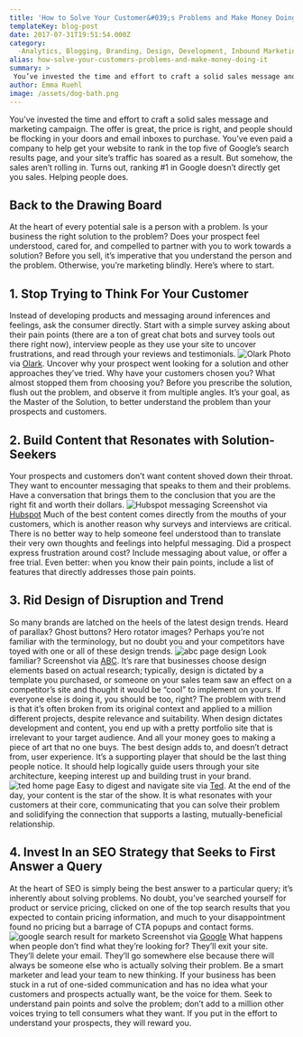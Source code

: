```yaml
---
title: 'How to Solve Your Customer&#039;s Problems and Make Money Doing It'
templateKey: blog-post
date: 2017-07-31T19:51:54.000Z
category: 
  -Analytics, Blogging, Branding, Design, Development, Inbound Marketing, Marketing, SEM and SEO, Strategy, UX Design
alias: how-solve-your-customers-problems-and-make-money-doing-it
summary: > 
 You’ve invested the time and effort to craft a solid sales message and marketing campaign. The offer is great, the price is right, and people should be flocking in your doors and email inboxes to purchase. You’ve even paid a company to help get your website to rank in the top five of Google’s search results page, and your site’s traffic has soared as a result. But somehow, the sales aren’t rolling in.  Turns out, ranking #1 in Google doesn’t directly get you sales. Helping people does.
author: Emma Ruehl
image: /assets/dog-bath.png
---
```


You’ve invested the time and effort to craft a solid sales message and marketing campaign. The offer is great, the price is right, and people should be flocking in your doors and email inboxes to purchase. You’ve even paid a company to help get your website to rank in the top five of Google’s search results page, and your site’s traffic has soared as a result. But somehow, the sales aren’t rolling in. Turns out, ranking #1 in Google doesn’t directly get you sales. Helping people does.

Back to the Drawing Board
-------------------------

At the heart of every potential sale is a person with a problem. Is your business the right solution to the problem? Does your prospect feel understood, cared for, and compelled to partner with you to work towards a solution? Before you sell, it’s imperative that you understand the person and the problem. Otherwise, you’re marketing blindly. Here’s where to start.

1\. Stop Trying to Think For Your Customer
------------------------------------------

Instead of developing products and messaging around inferences and feelings, ask the consumer directly. Start with a simple survey asking about their pain points (there are a ton of great chat bots and survey tools out there right now), interview people as they use your site to uncover frustrations, and read through your reviews and testimonials. ![Olark](/assets/olark.png) Photo via [Olark](https://www.olark.com). Uncover why your prospect went looking for a solution and other approaches they’ve tried. Why have your customers chosen you? What almost stopped them from choosing you? Before you prescribe the solution, flush out the problem, and observe it from multiple angles. It’s your goal, as the Master of the Solution, to better understand the problem than your prospects and customers.

2\. Build Content that Resonates with Solution-Seekers
------------------------------------------------------

Your prospects and customers don’t want content shoved down their throat. They want to encounter messaging that speaks to them and their problems. Have a conversation that brings them to the conclusion that you are the right fit and worth their dollars. ![Hubspot messaging](/assets/hubspot-messaging.png) Screenshot via [Hubspot](https://www.hubspot.com/products/crm) Much of the best content comes directly from the mouths of your customers, which is another reason why surveys and interviews are critical. There is no better way to help someone feel understood than to translate their very own thoughts and feelings into helpful messaging. Did a prospect express frustration around cost? Include messaging about value, or offer a free trial. Even better: when you know their pain points, include a list of features that directly addresses those pain points.

3\. Rid Design of Disruption and Trend
--------------------------------------

So many brands are latched on the heels of the latest design trends. Heard of parallax? Ghost buttons? Hero rotator images? Perhaps you’re not familiar with the terminology, but no doubt you and your competitors have toyed with one or all of these design trends. ![abc page design](/assets/abc.png) Look familiar? Screenshot via [ABC](http://abc.go.com/). It’s rare that businesses choose design elements based on actual research; typically, design is dictated by a template you purchased, or someone on your sales team saw an effect on a competitor’s site and thought it would be “cool” to implement on yours. If everyone else is doing it, you should be too, right? The problem with trend is that it’s often broken from its original context and applied to a million different projects, despite relevance and suitability. When design dictates development and content, you end up with a pretty portfolio site that is irrelevant to your target audience. And all your money goes to making a piece of art that no one buys. The best design adds to, and doesn’t detract from, user experience. It’s a supporting player that should be the last thing people notice. It should help logically guide users through your site architecture, keeping interest up and building trust in your brand.   ![ted home page](/assets/ted.png) Easy to digest and navigate site via [Ted](https://www.ted.com/). At the end of the day, your content is the star of the show. It is what resonates with your customers at their core, communicating that you can solve their problem and solidifying the connection that supports a lasting, mutually-beneficial relationship.

4\. Invest In an SEO Strategy that Seeks to First Answer a Query
----------------------------------------------------------------

At the heart of SEO is simply being the best answer to a particular query; it’s inherently about solving problems. No doubt, you’ve searched yourself for product or service pricing, clicked on one of the top search results that you expected to contain pricing information, and much to your disappointment found no pricing but a barrage of CTA popups and contact forms. ![google search result for marketo](/assets/serp-marketo.png) Screenshot via [Google](https://www.google.com/) What happens when people don’t find what they’re looking for? They’ll exit your site. They’ll delete your email. They’ll go somewhere else because there will always be someone else who is actually solving their problem. Be a smart marketer and lead your team to new thinking. If your business has been stuck in a rut of one-sided communication and has no idea what your customers and prospects actually want, be the voice for them. Seek to understand pain points and solve the problem; don’t add to a million other voices trying to tell consumers what they want. If you put in the effort to understand your prospects, they will reward you.